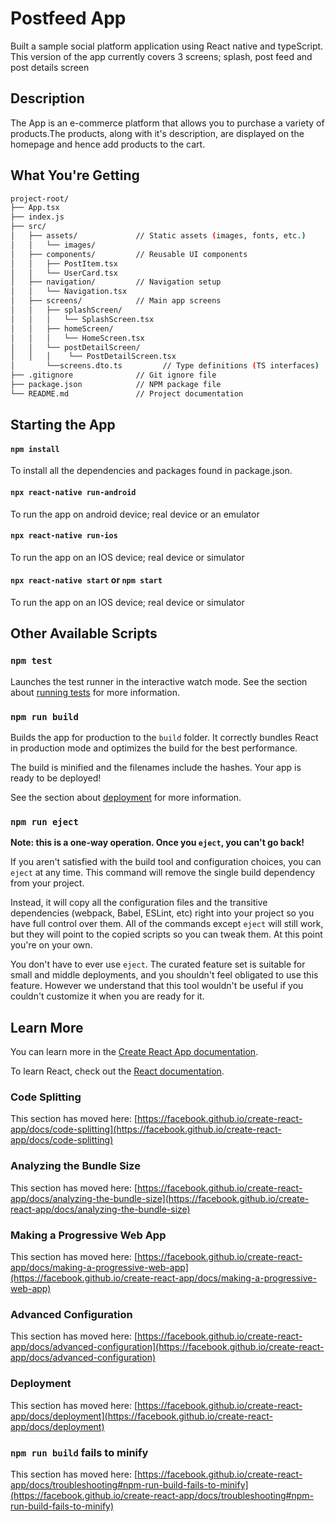 # Postfeed App

Built a sample social platform application using React native and typeScript. This version of the app currently covers 3 screens; splash, post feed  and post details screen

## Description
The App is an e-commerce platform that allows you to purchase a variety of products.The products, along with it's description, are displayed on the homepage and hence  add products to the cart.


## What You're Getting
```bash
project-root/
├── App.tsx                 
├── index.js                
├── src/
│   ├── assets/             // Static assets (images, fonts, etc.)
│   │   └── images/      
│   ├── components/         // Reusable UI components
│   │   ├── PostItem.tsx   
│   │   └── UserCard.tsx   
│   ├── navigation/         // Navigation setup
│   │   └── Navigation.tsx 
│   ├── screens/            // Main app screens
│   │   ├── splashScreen/   
│   │   │   └── SplashScreen.tsx  
│   │   ├── homeScreen/    
│   │   │   └── HomeScreen.tsx   
│   │   └── postDetailScreen/
│   │   │    └── PostDetailScreen.tsx  
│       └──screens.dto.ts         // Type definitions (TS interfaces)
├── .gitignore              // Git ignore file
├── package.json            // NPM package file
└── README.md               // Project documentation

```



## Starting the App
#### `npm install`
To install all the dependencies and packages found in package.json.
#### `npx react-native run-android`
To run the app on android device; real device or an emulator
#### `npx react-native run-ios`
To run the app on an IOS device; real device or simulator
#### `npx react-native start` or `npm start`
To run the app on an IOS device; real device or simulator



## Other Available Scripts

### `npm test`

Launches the test runner in the interactive watch mode.
See the section about [running tests](https://facebook.github.io/create-react-app/docs/running-tests) for more information.

### `npm run build`

Builds the app for production to the `build` folder.
It correctly bundles React in production mode and optimizes the build for the best performance.

The build is minified and the filenames include the hashes.
Your app is ready to be deployed!

See the section about [deployment](https://facebook.github.io/create-react-app/docs/deployment) for more information.

### `npm run eject`

**Note: this is a one-way operation. Once you `eject`, you can't go back!**

If you aren't satisfied with the build tool and configuration choices, you can `eject` at any time. This command will remove the single build dependency from your project.

Instead, it will copy all the configuration files and the transitive dependencies (webpack, Babel, ESLint, etc) right into your project so you have full control over them. All of the commands except `eject` will still work, but they will point to the copied scripts so you can tweak them. At this point you're on your own.

You don't have to ever use `eject`. The curated feature set is suitable for small and middle deployments, and you shouldn't feel obligated to use this feature. However we understand that this tool wouldn't be useful if you couldn't customize it when you are ready for it.

## Learn More

You can learn more in the [Create React App documentation](https://facebook.github.io/create-react-app/docs/getting-started).

To learn React, check out the [React documentation](https://reactjs.org/).

### Code Splitting

This section has moved here: [https://facebook.github.io/create-react-app/docs/code-splitting](https://facebook.github.io/create-react-app/docs/code-splitting)

### Analyzing the Bundle Size

This section has moved here: [https://facebook.github.io/create-react-app/docs/analyzing-the-bundle-size](https://facebook.github.io/create-react-app/docs/analyzing-the-bundle-size)

### Making a Progressive Web App

This section has moved here: [https://facebook.github.io/create-react-app/docs/making-a-progressive-web-app](https://facebook.github.io/create-react-app/docs/making-a-progressive-web-app)

### Advanced Configuration

This section has moved here: [https://facebook.github.io/create-react-app/docs/advanced-configuration](https://facebook.github.io/create-react-app/docs/advanced-configuration)

### Deployment

This section has moved here: [https://facebook.github.io/create-react-app/docs/deployment](https://facebook.github.io/create-react-app/docs/deployment)

### `npm run build` fails to minify

This section has moved here: [https://facebook.github.io/create-react-app/docs/troubleshooting#npm-run-build-fails-to-minify](https://facebook.github.io/create-react-app/docs/troubleshooting#npm-run-build-fails-to-minify)
